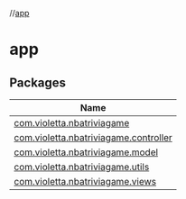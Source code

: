 //[app](index.md)

# app

## Packages

| Name |
|---|
| [com.violetta.nbatriviagame](app/com.violetta.nbatriviagame/index.md) |
| [com.violetta.nbatriviagame.controller](app/com.violetta.nbatriviagame.controller/index.md) |
| [com.violetta.nbatriviagame.model](app/com.violetta.nbatriviagame.model/index.md) |
| [com.violetta.nbatriviagame.utils](app/com.violetta.nbatriviagame.utils/index.md) |
| [com.violetta.nbatriviagame.views](app/com.violetta.nbatriviagame.views/index.md) |
